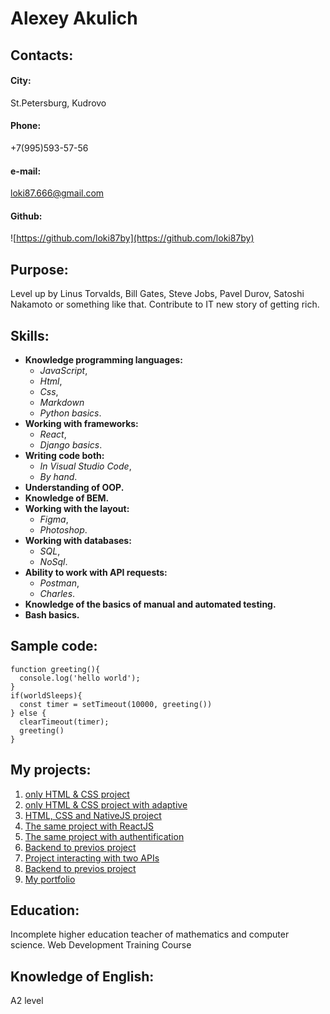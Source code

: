 # Alexey Akulich
## Contacts:
#### City:
St.Petersburg, Kudrovo
#### Phone:
+7(995)593-57-56
#### e-mail:
loki87.666@gmail.com
#### Github:
![https://github.com/loki87by](https://github.com/loki87by)
## Purpose:
Level up by Linus Torvalds, Bill Gates, Steve Jobs, Pavel Durov, Satoshi Nakamoto or something like that.
Contribute to IT new story of getting rich.
## Skills:
* **Knowledge programming languages:**
  * *JavaScript*,
  * *Html*,
  * *Css*,
  * *Markdown*
  * *Python basics*.
* **Working with frameworks:**
  * *React*,
  * *Django basics*.
* **Writing code both:**
  * *In Visual Studio Code*,
  * *By hand*.
* **Understanding of OOP.**
* **Knowledge of BEM.**
* **Working with the layout:**
  * *Figma*,
  * *Photoshop*.
* **Working with databases:**
  * *SQL*,
  * *NoSql*.
* **Ability to work with API requests:**
  * *Postman*,
  * *Charles*.
* **Knowledge of the basics of manual and automated testing.**
* **Bash basics.**
## Sample code:
```
function greeting(){
  console.log('hello world');
}
if(worldSleeps){
  const timer = setTimeout(10000, greeting())
} else {
  clearTimeout(timer);
  greeting()
}
```
## My projects:
1. [only HTML & CSS project](https://github.com/loki87by/how-to-learn)
2. [only HTML & CSS project with adaptive](https://github.com/loki87by/russian-travel)
3. [HTML, CSS and NativeJS project](https://github.com/loki87by/mesto)
4. [The same project with ReactJS](https://github.com/loki87by/mesto-react)
5. [The same project with authentification](https://github.com/loki87by/react-mesto-auth)
6. [Backend to previos project](https://github.com/loki87by/express-mesto)
7. [Project interacting with two APIs](https://github.com/loki87by/news-explorer-frontend)
8. [Backend to previos project](https://github.com/loki87by/news-explorer-api)
9. [My portfolio](https://github.com/loki87by/portfolio)
## Education:
Incomplete higher education teacher of mathematics and computer science.
Web Development Training Course
## Knowledge of English:
A2 level
